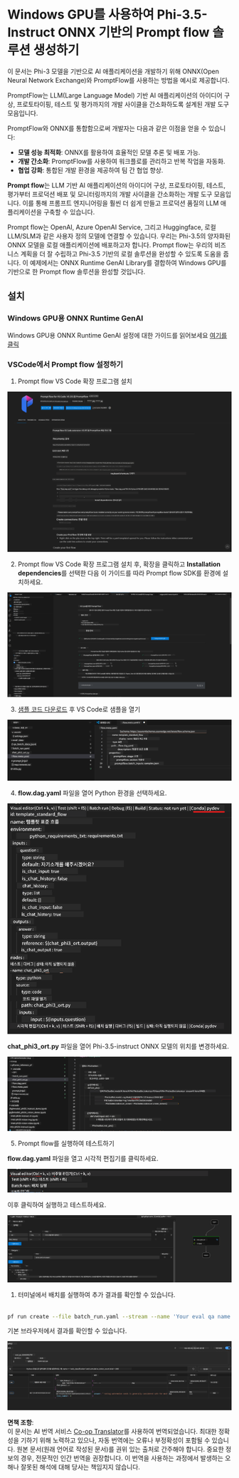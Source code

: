 <!--
CO_OP_TRANSLATOR_METADATA:
{
  "original_hash": "20c7e34651318736a2606d351fcc37d0",
  "translation_date": "2025-04-04T06:33:13+00:00",
  "source_file": "md\\02.Application\\01.TextAndChat\\Phi3\\UsingPromptFlowWithONNX.md",
  "language_code": "ko"
}
-->
# Windows GPU를 사용하여 Phi-3.5-Instruct ONNX 기반의 Prompt flow 솔루션 생성하기

이 문서는 Phi-3 모델을 기반으로 AI 애플리케이션을 개발하기 위해 ONNX(Open Neural Network Exchange)와 PromptFlow를 사용하는 방법을 예시로 제공합니다.

PromptFlow는 LLM(Large Language Model) 기반 AI 애플리케이션의 아이디어 구상, 프로토타이핑, 테스트 및 평가까지의 개발 사이클을 간소화하도록 설계된 개발 도구 모음입니다.

PromptFlow와 ONNX를 통합함으로써 개발자는 다음과 같은 이점을 얻을 수 있습니다:

- **모델 성능 최적화**: ONNX를 활용하여 효율적인 모델 추론 및 배포 가능.
- **개발 간소화**: PromptFlow를 사용하여 워크플로를 관리하고 반복 작업을 자동화.
- **협업 강화**: 통합된 개발 환경을 제공하여 팀 간 협업 향상.

**Prompt flow**는 LLM 기반 AI 애플리케이션의 아이디어 구상, 프로토타이핑, 테스트, 평가부터 프로덕션 배포 및 모니터링까지의 개발 사이클을 간소화하는 개발 도구 모음입니다. 이를 통해 프롬프트 엔지니어링을 훨씬 더 쉽게 만들고 프로덕션 품질의 LLM 애플리케이션을 구축할 수 있습니다.

Prompt flow는 OpenAI, Azure OpenAI Service, 그리고 Huggingface, 로컬 LLM/SLM과 같은 사용자 정의 모델에 연결할 수 있습니다. 우리는 Phi-3.5의 양자화된 ONNX 모델을 로컬 애플리케이션에 배포하고자 합니다. Prompt flow는 우리의 비즈니스 계획을 더 잘 수립하고 Phi-3.5 기반의 로컬 솔루션을 완성할 수 있도록 도움을 줍니다. 이 예제에서는 ONNX Runtime GenAI Library를 결합하여 Windows GPU를 기반으로 한 Prompt flow 솔루션을 완성할 것입니다.

## **설치**

### **Windows GPU용 ONNX Runtime GenAI**

Windows GPU용 ONNX Runtime GenAI 설정에 대한 가이드를 읽어보세요 [여기를 클릭](./ORTWindowGPUGuideline.md)

### **VSCode에서 Prompt flow 설정하기**

1. Prompt flow VS Code 확장 프로그램 설치

![pfvscode](../../../../../../translated_images/pfvscode.79f42ae5dd93ed35c19d6d978ae75831fef40e0b8440ee48b893b5a0597d2260.ko.png)

2. Prompt flow VS Code 확장 프로그램 설치 후, 확장을 클릭하고 **Installation dependencies**를 선택한 다음 이 가이드를 따라 Prompt flow SDK를 환경에 설치하세요.

![pfsetup](../../../../../../translated_images/pfsetup.0c82d99c7760aac29833b37faf4329e67e22279b1c5f37a73724dfa9ebaa32ee.ko.png)

3. [샘플 코드 다운로드](../../../../../../code/09.UpdateSamples/Aug/pf/onnx_inference_pf) 후 VS Code로 샘플을 열기

![pfsample](../../../../../../translated_images/pfsample.7bf40b133a558d86356dd6bc0e480bad2659d9c5364823dae9b3e6784e6f2d25.ko.png)

4. **flow.dag.yaml** 파일을 열어 Python 환경을 선택하세요.

![pfdag](../../../../../../translated_images/pfdag.c5eb356fa3a96178cd594de9a5da921c4bbe646a9946f32aa20d344ccbeb51a0.ko.png)

   **chat_phi3_ort.py** 파일을 열어 Phi-3.5-instruct ONNX 모델의 위치를 변경하세요.

![pfphi](../../../../../../translated_images/pfphi.fff4b0afea47c92c8481174dbf3092823906fca5b717fc642f78947c3e5bbb39.ko.png)

5. Prompt flow를 실행하여 테스트하기

**flow.dag.yaml** 파일을 열고 시각적 편집기를 클릭하세요.

![pfv](../../../../../../translated_images/pfv.7af6ecd65784a98558b344ba69b5ba6233876823fb435f163e916a632394fc1e.ko.png)

이후 클릭하여 실행하고 테스트하세요.

![pfflow](../../../../../../translated_images/pfflow.9697e0fda67794bb0cf4b78d52e6f5a42002eec935bc2519933064afbbdd34f0.ko.png)

1. 터미널에서 배치를 실행하여 추가 결과를 확인할 수 있습니다.

```bash

pf run create --file batch_run.yaml --stream --name 'Your eval qa name'    

```

기본 브라우저에서 결과를 확인할 수 있습니다.

![pfresult](../../../../../../translated_images/pfresult.972eb57dd5bec646e1aa01148991ba8959897efea396e42cf9d7df259444878d.ko.png)

**면책 조항**:  
이 문서는 AI 번역 서비스 [Co-op Translator](https://github.com/Azure/co-op-translator)를 사용하여 번역되었습니다. 최대한 정확성을 기하기 위해 노력하고 있으나, 자동 번역에는 오류나 부정확성이 포함될 수 있습니다. 원본 문서(원래 언어로 작성된 문서)를 권위 있는 출처로 간주해야 합니다. 중요한 정보의 경우, 전문적인 인간 번역을 권장합니다. 이 번역을 사용하는 과정에서 발생하는 오해나 잘못된 해석에 대해 당사는 책임지지 않습니다.